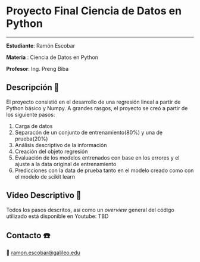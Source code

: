# Proyecto Final Ciencia de Datos en Python 

___

**Estudiante**: Ramón Escobar

**Materia** : Ciencia de Datos en Python 

**Profesor**: Ing. Preng Biba

## Descripción :wrench:
El proyecto consistió en el desarrollo de una regresión lineal a partir de Python básico y Numpy. 
A grandes rasgos, el proyecto se creó a partir de los siguiente pasos:

1. Carga de datos 
2. Separacón de un conjunto de entrenamiento(80%) y una de prueba(20%)
3. Análisis descriptivo de la información 
4. Creación del objeto regresión 
5. Evaluación de los modelos entrenados con base en los errores y el ajuste a la data original de entrenamiento
6. Predicciones con la data de prueba tanto en el modelo creado como con el modelo de scikit learn

## Video Descriptivo :movie_camera:
Todos los pasos descritos, así como un *overview* general del código utilizado está disponible en Youtube: TBD

## Contacto :telephone:
:e-mail: ramon.escobar@galileo.edu